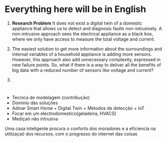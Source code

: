 # Everything here will be in English
1. **Research Problem** It does not exist a digital twin of a domestic appliance that allows us to detect and diagnosis faults non-intrusively. A non-intrusive approach sees the electrical appliance as a black box, where we only have access to measure the total voltage and current.   

2. The easiest solution to get more information about the surroundings and internal variables of a household appliance is adding more sensors. However, this approach also add unnecessary complexity, expressed in new failure points. So, what if there is a way to deliver all the benefits of big data with a reduced number of sensors like voltage and current? []()

3. 

#
- Tecnica de modelagem (contribução)
- Dominio das soluções 
- Adinar Smart Home + Digital Twin + Métodos de detecção + IoT
- Focar em um electrodomestico(geladeira, HVACS)
- Mediçaõ não intrusiva

Uma casa inteligente procura o conforto dos moradores e a eficiencia na utilizaçaõ dos recursos, com o progresso do internet das coisas 